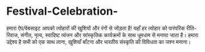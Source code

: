 # Festival-Celebration-
हमारा ऐप/वेबसाइट आपको त्योहारों की खुशियों और रंगों से जोड़ता है! यहाँ हर त्योहार को पारंपरिक रीति-रिवाज, संगीत, नृत्य, स्वादिष्ट व्यंजन और सांस्कृतिक कार्यक्रमों के साथ धूमधाम से मनाया जाता है। हमारा उद्देश्य है सभी को एक साथ लाना, खुशियाँ बाँटना और भारतीय संस्कृति की विविधता का जश्न मनाना।
